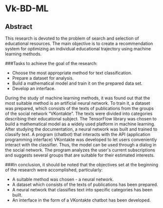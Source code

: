 # Vk-BD-ML
## Abstract
This research is devoted to the problem of search and selection of educational resources. The main objective is to create a recommendation system for optimizing an individual educational trajectory using machine learning methods.

###Tasks to achieve the goal of the research:
-   Choose the most appropriate method for text classification.
-   Prepare a dataset for analysis.
-   Build a mathematical model and train it on the prepared data set.
-   Develop an interface.

During the study of machine learning methods, it was found out that the most suitable method is an artificial neural network. To train it, a dataset was prepared, which consists of the texts of publications from the groups of the social network “VKontakte". The texts were divided into categories describing their educational subject. The TensorFlow library was chosen to build a mathematical model as a widely used platform in machine learning. After studying the documentation, a neural network was built and trained to classify text. A program (chatbot) that interacts with the API (application programming interface) VKontakte was developed to let users conveniently interact with the classifier. Thus, the model can be used through a dialog in the social network. The program analyzes the user's current subscriptions and suggests several groups that are suitable for their estimated interests.

###In conclusion, it should be noted that the objectives set at the beginning of the research were accomplished, particularly:
-   A suitable method was chosen - a neural network.
-   A dataset which consists of the texts of publications has been prepared.
-   A neural network that classifies text into specific categories has been built.
-   An interface in the form of a VKontakte chatbot has been developed.
